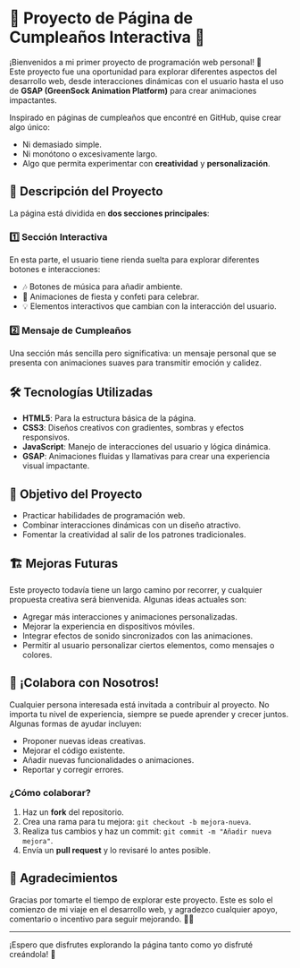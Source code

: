 # 🎉 Proyecto de Página de Cumpleaños Interactiva 🎂

¡Bienvenidos a mi primer proyecto de programación web personal! 🌟  
Este proyecto fue una oportunidad para explorar diferentes aspectos del desarrollo web, desde interacciones dinámicas con el usuario hasta el uso de **GSAP (GreenSock Animation Platform)** para crear animaciones impactantes.  

Inspirado en páginas de cumpleaños que encontré en GitHub, quise crear algo único:  
- Ni demasiado simple.  
- Ni monótono o excesivamente largo.  
- Algo que permita experimentar con **creatividad** y **personalización**.  

## 🚀 Descripción del Proyecto

La página está dividida en **dos secciones principales**:

### 1️⃣ **Sección Interactiva**
En esta parte, el usuario tiene rienda suelta para explorar diferentes botones e interacciones:
- 🎶 Botones de música para añadir ambiente.
- 🎊 Animaciones de fiesta y confeti para celebrar.
- 💡 Elementos interactivos que cambian con la interacción del usuario.

### 2️⃣ **Mensaje de Cumpleaños**
Una sección más sencilla pero significativa: un mensaje personal que se presenta con animaciones suaves para transmitir emoción y calidez.  

## 🛠️ Tecnologías Utilizadas
- **HTML5**: Para la estructura básica de la página.  
- **CSS3**: Diseños creativos con gradientes, sombras y efectos responsivos.  
- **JavaScript**: Manejo de interacciones del usuario y lógica dinámica.  
- **GSAP**: Animaciones fluidas y llamativas para crear una experiencia visual impactante.

## 🎯 Objetivo del Proyecto
- Practicar habilidades de programación web.  
- Combinar interacciones dinámicas con un diseño atractivo.  
- Fomentar la creatividad al salir de los patrones tradicionales.  

## 🏗️ Mejoras Futuras
Este proyecto todavía tiene un largo camino por recorrer, y cualquier propuesta creativa será bienvenida. Algunas ideas actuales son:
- Agregar más interacciones y animaciones personalizadas.  
- Mejorar la experiencia en dispositivos móviles.  
- Integrar efectos de sonido sincronizados con las animaciones.  
- Permitir al usuario personalizar ciertos elementos, como mensajes o colores.  

## 🤝 ¡Colabora con Nosotros!
Cualquier persona interesada está invitada a contribuir al proyecto. No importa tu nivel de experiencia, siempre se puede aprender y crecer juntos. Algunas formas de ayudar incluyen:
- Proponer nuevas ideas creativas.  
- Mejorar el código existente.  
- Añadir nuevas funcionalidades o animaciones.  
- Reportar y corregir errores.

### ¿Cómo colaborar?
1. Haz un **fork** del repositorio.  
2. Crea una rama para tu mejora: `git checkout -b mejora-nueva`.  
3. Realiza tus cambios y haz un commit: `git commit -m "Añadir nueva mejora"`.  
4. Envía un **pull request** y lo revisaré lo antes posible.  

## 🌟 Agradecimientos
Gracias por tomarte el tiempo de explorar este proyecto. Este es solo el comienzo de mi viaje en el desarrollo web, y agradezco cualquier apoyo, comentario o incentivo para seguir mejorando. 🎨✨

---

¡Espero que disfrutes explorando la página tanto como yo disfruté creándola! 🚀
